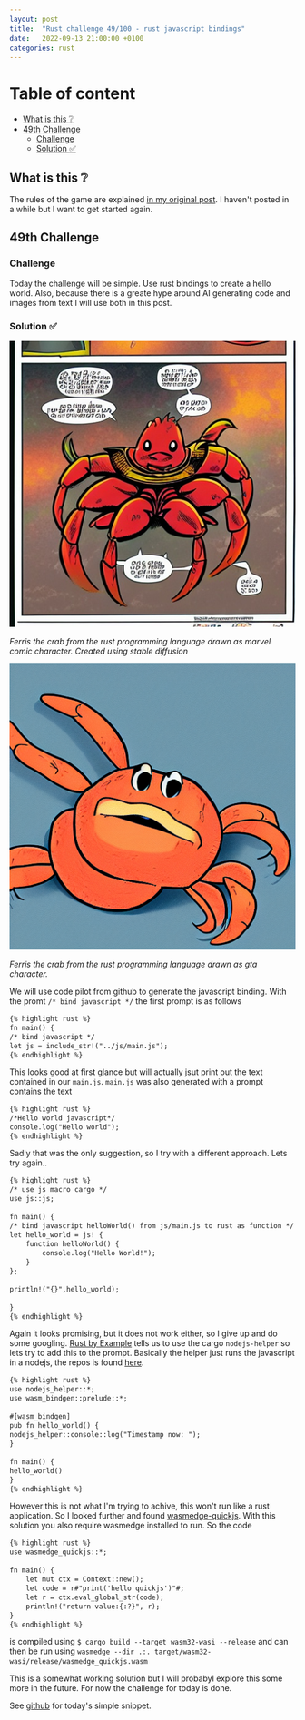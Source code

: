 ```yaml
---
layout: post
title:  "Rust challenge 49/100 - rust javascript bindings"
date:   2022-09-13 21:00:00 +0100
categories: rust
---
```



#  Table of content
<!-- MarkdownTOC autolink="true" -->

- [What is this :grey_question:](#what-is-this-grey_question)
- [49th Challenge](#49th-challenge)
    - [Challenge](#challenge)
    - [Solution :white_check_mark:](#solution-white_check_mark)

<!-- /MarkdownTOC -->

## What is this :grey_question: 

The rules of the game are explained [in my original post](https://maebli.github.io/rust/2021/10/18/100rust.html). 
I haven't posted in a while but I want to get started again. 

## 49th Challenge
### Challenge

Today the challenge will be simple. Use rust bindings to create a hello world. Also, because there is a greate hype around AI generating code and images from text I will use both in this post.


### Solution :white_check_mark:

![](/assets/img/ferris1.jpeg)

*Ferris the crab from the rust programming language drawn as marvel comic character. Created using stable diffusion*

![](/assets/img/ferris2.png)

*Ferris the crab from the rust programming language drawn as gta character.*

We will use code pilot from github to generate the javascript binding. With the promt `/* bind javascript */` the first prompt is as follows

	{% highlight rust %}
    fn main() {
    /* bind javascript */
    let js = include_str!("../js/main.js");
	{% endhighlight %}

This looks good at first glance but will actually jsut print out the text contained in our `main.js`. `main.js` was also generated with a prompt contains the text 

    {% highlight rust %}
    /*Hello world javascript*/
    console.log("Hello world");
    {% endhighlight %}

Sadly that was the only suggestion, so I try with a different approach. Lets try again.. 

    {% highlight rust %}
    /* use js macro cargo */
    use js::js;

    fn main() {
    /* bind javascript helloWorld() from js/main.js to rust as function */
    let hello_world = js! {
        function helloWorld() {
            console.log("Hello World!");
        }
    };

    println!("{}",hello_world);

    }
    {% endhighlight %}

Again it looks promising, but it does not work either, so I give up and do some googling. [Rust by Example](https://rust-by-example-ext.com/webassembly/nodejshelper.html) tells us to use the cargo `nodejs-helper` so lets try to add this to the prompt. Basically the helper just runs the javascript in a nodejs, the repos is found [here](https://github.com/second-state/nodejs-helper).


    {% highlight rust %}
    use nodejs_helper::*;
    use wasm_bindgen::prelude::*;

    #[wasm_bindgen]
    pub fn hello_world() {
    nodejs_helper::console::log("Timestamp now: ");
    }

    fn main() {
    hello_world()
    }
    {% endhighlight %}

However this is not what I'm trying to achive, this won't run like a rust application. So I looked further and found [wasmedge-quickjs](https://github.com/second-state/wasmedge-quickjs).
With this solution you also require wasmedge installed to run. So the code

    {% highlight rust %}
    use wasmedge_quickjs::*;

    fn main() {
        let mut ctx = Context::new();
        let code = r#"print('hello quickjs')"#;
        let r = ctx.eval_global_str(code);
        println!("return value:{:?}", r);
    }
    {% endhighlight %}

is compiled using `$ cargo build --target wasm32-wasi --release` and can then be run using `wasmedge --dir .:. target/wasm32-wasi/release/wasmedge_quickjs.wasm`

This is a somewhat working solution but I will probabyl explore this some more in the future. For now the challenge for today is done. 

See [github](https://github.com/maebli/100rustsnippets/tree/master/binding-javascript) for today's simple snippet. 

